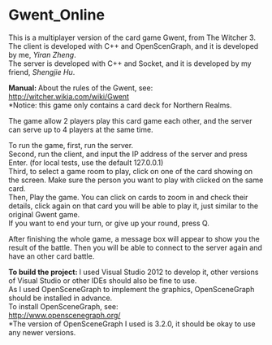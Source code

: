 # Gwent_Online
This is a multiplayer version of the card game Gwent, from The Witcher 3.  
The client is developed with C++ and OpenScenGraph, and it is developed by me, <i>Yiran Zheng</i>.  
The server is developed with C++ and Socket, and it is developed by my friend, <i>Shengjie Hu</i>.  
  
<b>Manual:  </b>
About the rules of the Gwent, see:  
http://witcher.wikia.com/wiki/Gwent  
*Notice: this game only contains a card deck for Northern Realms.  
  
The game allow 2 players play this card game each other, and the server can serve up to 4 players at the same time.  
  
To run the game, first, run the server.  
Second, run the client, and input the IP address of the server and press Enter. (for local tests, use the default 127.0.0.1)  
Third, to select a game room to play, click on one of the card showing on the screen. Make sure the person you want to play with clicked on the same card.  
Then, Play the game. You can click on cards to zoom in and check their details, click again on that card you will be able to play it, just similar to the original Gwent game.  
If you want to end your turn, or give up your round, press Q.  
  
After finishing the whole game, a message box will appear to show you the result of the battle. Then you will be able to connect to the server again and have an other card battle.  
  
<b>To build the project:  </b>
I used Visual Studio 2012 to develop it, other versions of Visual Studio or other IDEs should also be fine to use.  
As I used OpenSceneGraph to implement the graphics, OpenSceneGraph should be installed in advance.  
To install OpenSceneGraph, see:  
http://www.openscenegraph.org/  
*The version of OpenSceneGraph I used is 3.2.0, it should be okay to use any newer versions.
